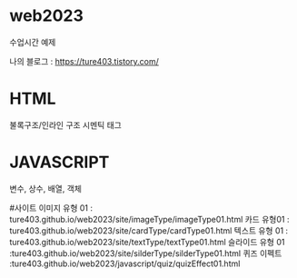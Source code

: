 # web2023
수업시간 예제

나의 블로그 : https://ture403.tistory.com/

# HTML
불록구조/인라인 구조
시멘틱 태그


# JAVASCRIPT
변수, 상수, 배열, 객체

#사이트
이미지 유형 01 : ture403.github.io/web2023/site/imageType/imageType01.html
카드 유형01 : ture403.github.io/web2023/site/cardType/cardType01.html
텍스트 유형 01 : ture403.github.io/web2023/site/textType/textType01.html
슬라이드 유형 01 :ture403.github.io/web2023/site/silderType/silderType01.html
퀴즈 이펙트 :ture403.github.io/web2023/javascript/quiz/quizEffect01.html
